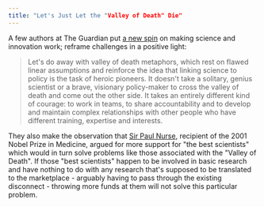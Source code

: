 ```yaml
---
title: "Let's Just Let the "Valley of Death" Die"
---
```


A few authors at The Guardian put [a new spin](http://www.guardian.co.uk/science/political-science/2013/may/31/scientists-policymakers-goodbye-valley-death) on making science and innovation work; reframe challenges in a positive light:

>  Let's do away with valley of death metaphors, which rest on flawed  linear assumptions and reinforce the idea that linking science to policy  is the task of heroic pioneers. It doesn't take a solitary, genius  scientist or a brave, visionary policy-maker to cross the valley of  death and come out the other side. It takes an entirely different kind  of courage: to work in teams, to share accountability and to develop and  maintain complex relationships with other people who have different  training, expertise and interests.

They also make the observation that [Sir Paul Nurse](http://www.nobelprize.org/nobel_prizes/medicine/laureates/2001/nurse-autobio.html), recipient of the 2001 Nobel Prize in Medicine, argued for more support for "the best scientists" which would in turn solve problems like those associated with the "Valley of Death". If those "best scientists" happen to be involved in basic research and have nothing to do with any research that's supposed to be translated to the marketplace - arguably having to pass through the existing disconnect - throwing more funds at them will not solve this particular problem.
